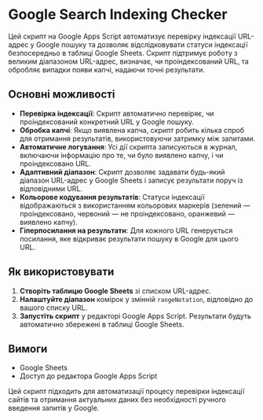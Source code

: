 # Google Search Indexing Checker

Цей скрипт на Google Apps Script автоматизує перевірку індексації URL-адрес у Google пошуку та дозволяє відслідковувати статуси індексації безпосередньо в таблиці Google Sheets. Скрипт підтримує роботу з великим діапазоном URL-адрес, визначає, чи проіндексований URL, та обробляє випадки появи капчі, надаючи точні результати.

## Основні можливості
- **Перевірка індексації**: Скрипт автоматично перевіряє, чи проіндексований конкретний URL у Google пошуку.
- **Обробка капчі**: Якщо виявлена капча, скрипт робить кілька спроб для отримання результатів, використовуючи затримку між запитами.
- **Автоматичне логування**: Усі дії скрипта записуються в журнал, включаючи інформацію про те, чи було виявлено капчу, і чи проіндексовано URL.
- **Адаптивний діапазон**: Скрипт дозволяє задавати будь-який діапазон URL-адрес у Google Sheets і записує результати поруч із відповідними URL.
- **Кольорове кодування результатів**: Статуси індексації відображаються з використанням кольорових маркерів (зелений — проіндексовано, червоний — не проіндексовано, оранжевий — виявлено капчу).
- **Гіперпосилання на результати**: Для кожного URL генерується посилання, яке відкриває результати пошуку в Google для цього URL.

## Як використовувати
1. **Створіть таблицю Google Sheets** зі списком URL-адрес.
2. **Налаштуйте діапазон** комірок у змінній `rangeNotation`, відповідно до вашого списку URL.
3. **Запустіть скрипт** у редакторі Google Apps Script. Результати будуть автоматично збережені в таблиці Google Sheets.

## Вимоги
- Google Sheets
- Доступ до редактора Google Apps Script

Цей скрипт підходить для автоматизації процесу перевірки індексації сайтів та отримання актуальних даних без необхідності ручного введення запитів у Google.

